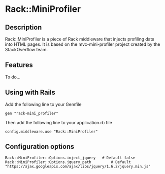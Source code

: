 # Rack::MiniProfiler

## Description

Rack::MiniProfiler is a piece of Rack middleware that injects profiling data into HTML pages. It is based on the mvc-mini-profiler project created by the StackOverflow team.

## Features

To do...

## Using with Rails

Add the following line to your Gemfile

	gem "rack-mini_profiler"

Then add the following line to your application.rb file

	config.middleware.use "Rack::MiniProfiler"
	
## Configuration options

	Rack::MiniProfiler::Options.inject_jquery 	# Default false
	Rack::MiniProfiler::Options.jquery_path 		# Default "https://ajax.googleapis.com/ajax/libs/jquery/1.6.2/jquery.min.js"